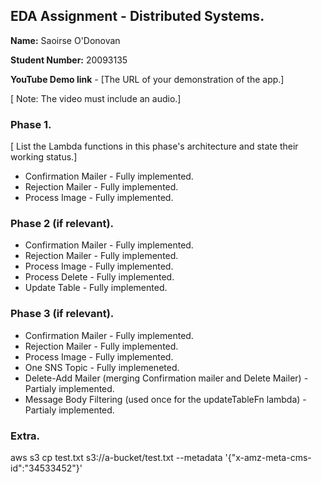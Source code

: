## EDA Assignment - Distributed Systems.

__Name:__ Saoirse O'Donovan

__Student Number:__ 20093135

__YouTube Demo link__ - [The URL of your demonstration of the app.]

[ Note: The video must include an audio.]

### Phase 1.

[ List the Lambda functions in this phase's architecture and state their working status.]

+ Confirmation Mailer - Fully implemented.
+ Rejection Mailer - Fully implemented.
+ Process Image - Fully implemented.

### Phase 2 (if relevant).

+ Confirmation Mailer - Fully implemented.
+ Rejection Mailer - Fully implemented.
+ Process Image - Fully implemented.
+ Process Delete - Fully implemented.
+ Update Table - Fully implemented.

### Phase 3 (if relevant).

+ Confirmation Mailer - Fully implemented.
+ Rejection Mailer - Fully implemented.
+ Process Image - Fully implemented.
+ One SNS Topic - Fully implemeneted.
+ Delete-Add Mailer (merging Confirmation mailer and Delete Mailer) - Partialy implemented.
+ Message Body Filtering (used once for the updateTableFn lambda) - Partialy implemented.

### Extra.

aws s3 cp test.txt s3://a-bucket/test.txt --metadata '{"x-amz-meta-cms-id":"34533452"}'
